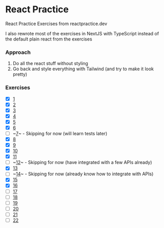 # React Practice

React Practice Exercises from reactpractice.dev

I also rewrote most of the exercises in NextJS with TypeScript instead of the default plain react from the exercises

### Approach
1. Do all the react stuff without styling
2. Go back and style everything with Tailwind (and try to make it look pretty)

### Exercises
- [x] [1](https://reactpractice.dev/exercise/create-a-timer-that-can-be-started-and-stopped/)
- [x] [2](https://reactpractice.dev/exercise/create-a-movie-search-page/)
- [x] [3](https://reactpractice.dev/exercise/create-a-simple-contact-book-app/)
- [x] [4](https://reactpractice.dev/exercise/create-a-custom-hook-that-allows-saving-items-to-the-local-storage/)
- [x] [5](https://reactpractice.dev/exercise/build-a-simple-shopping-cart-using-react-query/)
- [x] [6](https://reactpractice.dev/exercise/build-a-button-using-test-driven-development/)
- [ ] ~[7](https://reactpractice.dev/exercise/practice-react-by-fixing-tests-check-your-jsx-knowledge/)~ - Skipping for now (will learn tests later)
- [x] [8](https://reactpractice.dev/exercise/build-a-paginated-pokemons-list-with-a-load-more-button-starting-from-failing-unit-tests/)
- [x] [9](https://reactpractice.dev/exercise/add-persistence-to-local-storage-for-an-existing-app/)
- [x] [10](https://reactpractice.dev/exercise/build-an-accordion-component/)
- [x] [11](https://reactpractice.dev/exercise/build-a-memory-game/)
- [ ] ~[12](https://reactpractice.dev/exercise/build-a-notes-app-with-react-query-and-json-server/)~ - Skipping for now (have integrated with a few APIs already)
- [x] [13](https://reactpractice.dev/exercise/build-a-drag-and-drop-to-do-list/)
- [ ] ~[14](https://reactpractice.dev/exercise/show-top-10-articles-from-hacker-news/)~ - Skipping for now (already know how to integrate with APIs)
- [x] [15](https://reactpractice.dev/exercise/build-a-typewriter-effect-component/)
- [x] [16](https://reactpractice.dev/exercise/build-an-infinite-scrolling-list-of-pokemons/)
- [ ] [17](https://reactpractice.dev/exercise/build-the-github-issue-filter-component/)
- [ ] [18](https://reactpractice.dev/exercise/build-a-simple-auth-app-with-supabase/)
- [ ] [19](https://reactpractice.dev/exercise/build-a-public-holidays-app/)
- [ ] [20](https://reactpractice.dev/exercise/build-a-pomodoro-app/)
- [ ] [21](https://reactpractice.dev/exercise/build-a-restaurant-reservation-widget/)
- [ ] [22](https://reactpractice.dev/exercise/use-react-19-form-features-to-refactor-a-newsletter-subscribe-form/)
